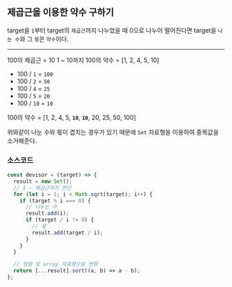 ## 제곱근을 이용한 약수 구하기

target을 `1`부터 target의 `제곱근`까지 나누었을 때 0으로 나누어 떨어진다면 target을 `나눈 수`와 그 `몫`은 `약수`이다.

---

100의 제곱근 = 10
1 ~ 10까지 100의 약수 = [1, 2, 4, 5, 10]

- 100 / `1` = `100`
- 100 / `2` = `50`
- 100 / `4` = `25`
- 100 / `5` = `20`
- 100 / `10` = `10`

100의 약수 = [1, 2, 4, 5, **`10`**, **`10`**, 20, 25, 50, 100]

위와같이 나눈 수와 몫이 겹치는 경우가 있기 때문에 `Set` 자료형을 이용하여 중복값을 소거해준다.

### 소스코드

```javascript
const devisor = (target) => {
  result = new Set();
  // 1 ~ 제곱근까지 연산
  for (let i = 1; i < Math.sqrt(target); i++) {
    if (target % i === 0) {
      // 나누는 수
      result.add(i);
      if (target / i != 0) {
        // 몫
        result.add(target / i);
      }
    }
  }

  // 정렬 및 array 자료형으로 변환
  return [...result].sort((a, b) => a - b);
};
```
